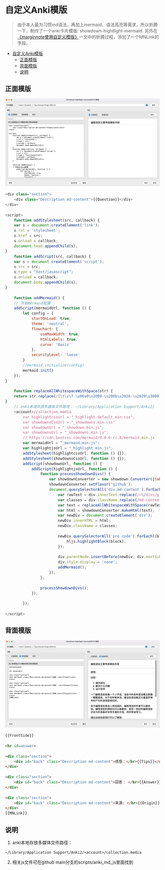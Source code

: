 # 自定义Anki模版

> 由于本人最为习惯md语法，再加上mermaid、语法高亮等需求，所以折腾一下，制作了一个anki卡片模版: showdown-hightlight-mermaid. 另外在[《marginnote使用自定义模版》](../workflows/marginnote_anki.md)一文中的折腾过程，添加了一个MNLink的字段。

<!--ts-->
* [自定义Anki模版](#自定义anki模版)
   * [正面模版](#正面模版)
   * [背面模版](#背面模版)
   * [说明](#说明)

<!-- Created by https://github.com/ekalinin/github-markdown-toc -->
<!-- Added by: runner, at: Sun Jun 12 07:15:01 UTC 2022 -->

<!--te-->

## 正面模版

![image-20220606234758347](https://raw.githubusercontent.com/KuanHsiaoKuo/writing_materials/main/imgs/image-20220606234758347.png)

```javascript
<div class="section">
    <div class="Description md-content">{{Question}}</div>
</div>

<script>
    function addStylesheet(src, callback) {
    var s = document.createElement('link');
    s.rel = 'stylesheet';
    s.href = src;
    s.onload = callback;
    document.head.appendChild(s);
}
    function addScript(src, callback) {
    var s = document.createElement('script');
    s.src = src;
    s.type = "text/javascript";
    s.onload = callback;
    document.body.appendChild(s);
}

    function addMermaid() {
    // 开始mermaid配置
    addScript(mermaidUrl, function () {
        let config = {
            startOnLoad: true,
            theme: 'neutral',
            flowchart: {
                useMaxWidth: true,
                htmlLabels: true,
                curve: 'Basis'
            },
            securityLevel: 'loose'
        }
        //mermaid.initialize(config)
        mermaid.init()
    });
}

    function replaceAllWhitespaceWithSpace(str) {
    return str.replace(/[\t\v\f \u00a0\u2000-\u200b\u2028-\u2029\u3000]/g, ' ');
}
    // anki本地存放多媒体文件路径： ~/Library/Application Support/Anki2/
    <account>/collection.media
        var highlightcssUrl = "_highlight.default.min.css";
        var showdownsCssUrl = "_showdowns.min.css"
        var showdownUrl = "_showdown.min.js";
        var showdownsUrl = "_showdowns.min.js";
        // https://cdn.bootcss.com/mermaid/8.0.0-rc.8/mermaid.min.js
        var mermaidUrl = "_mermaid.min.js";
        var highlightjsUrl = "_highlight.min.js";
        addStylesheet(highlightcssUrl, function () {});
        addStylesheet(showdownsCssUrl, function () {});
        addScript(showdownUrl, function () {
            addScript(highlightjsUrl, function () {
                function processShowdownDivs() {
                    var showdownConverter = new showdown.Converter({tables: true}); // 打开表格支持
                    showdownConverter.setFlavor('github');
                    document.querySelectorAll('div.md-content').forEach((div) => {
                        var rawText = div.innerText.replace(/<\/div>/g, ""); // div.innerHTML.replace(/<\/div>/g, ""); //innerText;
                        var classes = div.className.replace(/md-content/g, "");
                        var text = replaceAllWhitespaceWithSpace(rawText); //.replace(/<br>|<div>/g, "\n");
                        var html = showdownConverter.makeHtml(text);
                        var newDiv = document.createElement('div');
                        newDiv.innerHTML = html;
                        newDiv.className = classes;

                        newDiv.querySelectorAll('pre code').forEach((block) => {
                            hljs.highlightBlock(block);
                        });

                        div.parentNode.insertBefore(newDiv, div.nextSibling);
                        div.style.display = 'none';
                        addMermaid();
                    });
                };

                processShowdownDivs();
            });

        });

</script>
```

## 背面模版

![image-20220606234940109](https://raw.githubusercontent.com/KuanHsiaoKuo/writing_materials/main/imgs/image-20220606234940109.png)

```html
{{FrontSide}}

<hr id=answer>

<div class="section">
    <div id="back" class="Description md-content">感悟：</br>{{Tips}}</div>
</div>

<div class="section">
    <div id="back" class="Description md-content">回答： </br>{{Answer}}</div>
</div>

<div class="section">
    <div id="back" class="Description md-content">来源: </br>{{Origin}}</div>
</div>
{{MNLink}}
```

## 说明

1. anki本地存放多媒体文件路径：

```shell
~/Library/Application Support/Anki2/<account>/collection.media
```

2. 相关js文件可在github main分支的scripts/anki_md_js里面找到
